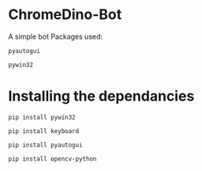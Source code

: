 # ChromeDino-Bot

A simple bot 
Packages used:

``pyautogui``

``pywin32``

# Installing the dependancies
`pip install pywin32`

`pip install keyboard`

`pip install pyautogui`

`pip install opencv-python`
